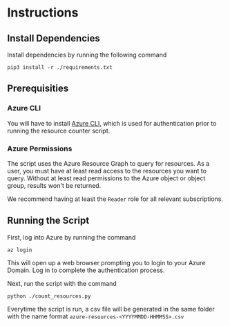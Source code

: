 # Instructions

## Install Dependencies
Install dependencies by running the following command 
```
pip3 install -r ./requirements.txt
```

## Prerequisities

### Azure CLI
You will have to install [Azure CLI](https://docs.microsoft.com/en-us/cli/azure/install-azure-cli), which is used for authentication prior to running the resource counter script.

### Azure Permissions
The script uses the Azure Resource Graph to query for resources. As a user, you must have at least read access to the resources you want to query. 
Without at least read permissions to the Azure object or object group, results won't be returned.

We recommend having at least the `Reader` role for all relevant subscriptions.

## Running the Script
First, log into Azure by running the command
```
az login
```
This will open up a web browser prompting you to login to your Azure Domain. Log in to complete the authentication process.

Next, run the script with the command
```
python ./count_resources.py
```

Everytime the script is run, a csv file will be generated in the same folder with the name format `azure-resources-<YYYYMMDD-HHMMSS>.csv`
